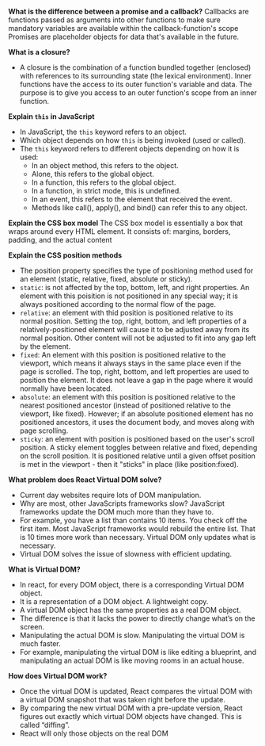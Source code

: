 
**What is the difference between a promise and a callback?**
Callbacks are functions passed as arguments into other functions to make sure mandatory variables are available within the callback-function's scope
Promises are placeholder objects for data that's available in the future.

**What is a closure?**
- A closure is the combination of a function bundled together (enclosed) with references to its surrounding state (the lexical environment). Inner functions have the access to its outer function's variable and data. The purpose is to give you access to an outer function's scope from an inner function.

**Explain `this` in JavaScript**
- In JavaScript, the `this` keyword refers to an object.
- Which object depends on how `this` is being invoked (used or called).
- The `this` keyword refers to different objects depending on how it is used:
    - In an object method, this refers to the object.
    - Alone, this refers to the global object.
    - In a function, this refers to the global object.
    - In a function, in strict mode, this is undefined.
    - In an event, this refers to the element that received the event.
    - Methods like call(), apply(), and bind() can refer this to any object.

**Explain the CSS box model**
The CSS box model is essentially a box that wraps around every HTML element. It consists of: margins, borders, padding, and the actual content

**Explain the CSS position methods**
- The position property specifies the type of positioning method used for an element (static, relative, fixed, absolute or sticky).
- `static`: is not affected by the top, bottom, left, and right properties. An element with this poisition is not positioned in any special way; it is always positioned according to the normal flow of the page.
- `relative`: an element with thid position is positioned relative to its normal position. Setting the top, right, bottom, and left properties of a relatively-positioned element will cause it to be adjusted away from its normal position. Other content will not be adjusted to fit into any gap left by the element.
- `fixed`: An element with this position is positioned relative to the viewport, which means it always stays in the same place even if the page is scrolled. The top, right, bottom, and left properties are used to position the element. It does not leave a gap in the page where it would normally have been located.
- `absolute`: an element with this position is positioned relative to the nearest positioned ancestor (instead of positioned relative to the viewport, like fixed). However; if an absolute positioned element has no positioned ancestors, it uses the document body, and moves along with page scrolling.
- `sticky`: an element with position is positioned based on the user's scroll position. A sticky element toggles between relative and fixed, depending on the scroll position. It is positioned relative until a given offset position is met in the viewport - then it "sticks" in place (like position:fixed).

**What problem does React Virtual DOM solve?**
- Current day websites require lots of DOM manipulation.
- Why are most, other JavaScripts frameworks slow? JavaScript frameworks update the DOM much more than they have to.
- For example, you have a list than contains 10 items. You check off the first item. Most JavaScript frameworks would rebuild the entire list. That is 10 times more work than necessary. Virtual DOM only updates what is necessary.
- Virtual DOM solves the issue of slowness with efficient updating.

**What is Virtual DOM?**
- In react, for every DOM object, there is a corresponding Virtual DOM object.
- It is a representation of a DOM object. A lightweight copy.
- A virtual DOM object has the same properties as a real DOM object.
- The difference is that it lacks the power to directly change what’s on the screen.
- Manipulating the actual DOM is slow. Manipulating the virtual DOM is much faster.
- For example, manipulating the virtual DOM is like editing a blueprint, and manipulating an actual DOM is like moving rooms in an actual house.

**How does Virtual DOM work?**
- Once the virtual DOM is updated, React compares the virtual DOM with a virtual DOM snapshot that was taken right before the update.
- By comparing the new virtual DOM with a pre-update version, React figures out exactly which virtual DOM objects have changed. This is called “diffing”.
- React will only those objects on the real DOM